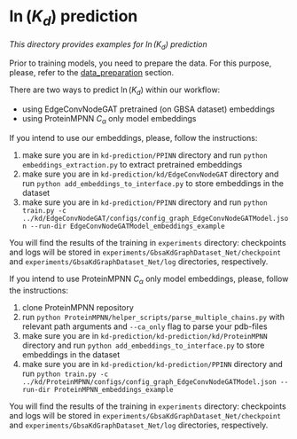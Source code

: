 # $`\ln(K_d)`$ prediction
_This directory provides examples for $`\ln(K_d)`$ prediction_

Prior to training models, you need to prepare the data. For this purpose, please, refer to the [data_preparation](https://github.com/Chicky-Picky/kd-prediction/tree/main/data_preparation#data-preparation) section.

There are two ways to predict $`\ln(K_d)`$ within our workflow:

- using EdgeConvNodeGAT pretrained (on GBSA dataset) embeddings
- using ProteinMPNN $`C_\alpha`$ only model embeddings

If you intend to use our embeddings, please, follow the instructions:
1) make sure you are in `kd-prediction/PPINN` directory and run `python embeddings_extraction.py` to extract pretrained embeddings
2) make sure you are in `kd-prediction/kd/EdgeConvNodeGAT` directory and run `python add_embeddings_to_interface.py` to store embeddings in the dataset
3) make sure you are in `kd-prediction/PPINN` directory and run `python train.py -c ../kd/EdgeConvNodeGAT/configs/config_graph_EdgeConvNodeGATModel.json --run-dir EdgeConvNodeGATModel_embeddings_example`

You will find the results of the training in `experiments` directory: checkpoints and logs will be stored in `experiments/GbsaKdGraphDataset_Net/checkpoint` and `experiments/GbsaKdGraphDataset_Net/log` directories, respectively.

If you intend to use ProteinMPNN $`C_\alpha`$ only model embeddings, please, follow the instructions:
1) clone ProteinMPNN repository
2) run `python ProteinMPNN/helper_scripts/parse_multiple_chains.py` with relevant path arguments and `--ca_only` flag to parse your pdb-files
3) make sure you are in `kd-prediction/kd-prediction/kd/ProteinMPNN` directory and run `python add_embeddings_to_interface.py` to store embeddings in the dataset
4) make sure you are in `kd-prediction/kd-prediction/PPINN` directory and run `python train.py -c ../kd/ProteinMPNN/configs/config_graph_EdgeConvNodeGATModel.json --run-dir ProteinMPNN_embeddings_example`

You will find the results of the training in `experiments` directory: checkpoints and logs will be stored in `experiments/GbsaKdGraphDataset_Net/checkpoint` and `experiments/GbsaKdGraphDataset_Net/log` directories, respectively.
